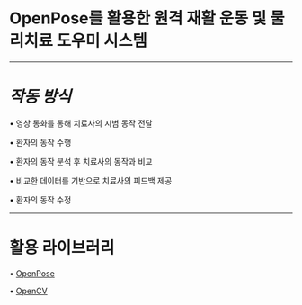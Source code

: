 # OpenPose를 활용한 원격 재활 운동 및 물리치료 도우미 시스템

***
# *작동 방식*
• 영상 통화를 통해 치료사의 시범 동작 전달

• 환자의 동작 수행

• 환자의 동작 분석 후 치료사의 동작과 비교

• 비교한 데이터를 기반으로 치료사의 피드백 제공

• 환자의 동작 수정

***

# **활용 라이브러리**
• [OpenPose](https://github.com/CMU-Perceptual-Computing-Lab/openpose)

• [OpenCV](https://github.com/opencv/opencv)
